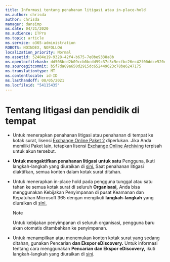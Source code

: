 ```yaml
---
title: Informasi tentang penahanan litigasi atau in-place-hold
ms.author: chrisda
author: chrisda
manager: dansimp
ms.date: 04/21/2020
ms.audience: ITPro
ms.topic: article
ms.service: o365-administration
ROBOTS: NOINDEX, NOFOLLOW
localization_priority: Normal
ms.assetid: 52484e19-9328-42f4-b675-7e0be9338a8b
ms.openlocfilehash: dd508bcd2b09ccb0bcdd99c37c3c5ecfbc26ec42f00ddce520ef8e73e3aef436
ms.sourcegitcommit: b5f7da89a650d2915dc652449623c78be6247175
ms.translationtype: MT
ms.contentlocale: id-ID
ms.lasthandoff: 08/05/2021
ms.locfileid: "54115435"
---
```

# <a name="about-litigation-holds-and-in-place-holds"></a>Tentang litigasi dan pendidik di tempat

- Untuk menerapkan penahanan litigasi atau penahanan di tempat ke kotak surat, lisensi [Exchange Online Paket 2](https://docs.microsoft.com/office365/servicedescriptions/office-365-platform-service-description/office-365-plan-options) diperlukan. Jika Anda memiliki Paket lain, tetapkan lisensi [Exchange Online Archiving](https://docs.microsoft.com/office365/servicedescriptions/exchange-online-archiving-service-description/exchange-online-archiving-service-description) terpisah untuk akun tersebut. 
    
- **Untuk mengaktifkan penahanan litigasi untuk satu** Pengguna, ikuti langkah-langkah yang diuraikan di [sini.](https://docs.microsoft.com/microsoft-365/compliance/create-a-litigation-hold?view=o365-worldwide#place-a-mailbox-on-litigation-hold) Saat penahanan litigasi diaktifkan, semua konten dalam kotak surat ditahan.
    
- Untuk menerapkan in-place hold pada pengguna tunggal atau satu tahan ke semua kotak surat di seluruh **Organisasi,** Anda bisa menggunakan Kebijakan Penyimpanan di pusat Keamanan dan Kepatuhan Microsoft 365 dengan mengikuti **langkah-langkah** yang diuraikan di [sini.](https://docs.microsoft.com/microsoft-365/compliance/retention-policies)
    
    > [!NOTE]
    > Untuk kebijakan penyimpanan di seluruh organisasi, pengguna baru akan otomatis ditambahkan ke penyimpanan. 
  
- Untuk menampilkan atau menemukan konten kotak surat yang sedang ditahan, gunakan Pencarian **dan Ekspor eDiscovery.** Untuk informasi tentang cara menggunakan **Pencarian dan Ekspor eDiscovery,** ikuti langkah-langkah yang diuraikan di [sini](https://docs.microsoft.com/microsoft-365/compliance/export-search-results).
    

